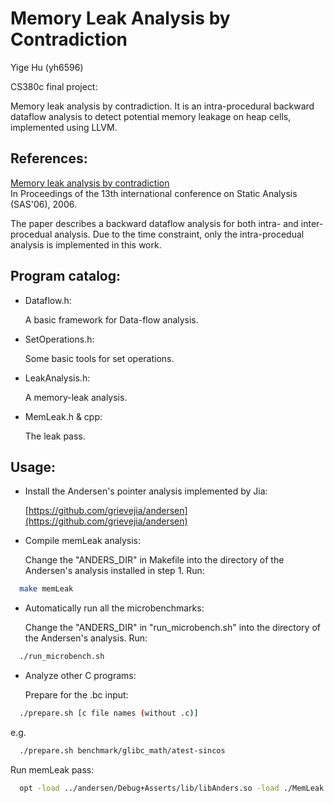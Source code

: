 Memory Leak Analysis by Contradiction
====

Yige Hu (yh6596)

CS380c final project:

Memory leak analysis by contradiction.
It is an intra-procedural backward dataflow analysis to detect potential memory leakage on heap cells, implemented using LLVM.


References:
----

[Memory leak analysis by contradiction](http://dl.acm.org/citation.cfm?id=2090908)  
In Proceedings of the 13th international conference on Static Analysis (SAS'06), 2006.

The paper describes a backward dataflow analysis for both intra- and inter-procedual analysis. Due to the time constraint, only the intra-procedual analysis is implemented in this work.


Program catalog:
----

- Dataflow.h:

  A basic framework for Data-flow analysis.

- SetOperations.h:

  Some basic tools for set operations.

- LeakAnalysis.h:

  A memory-leak analysis.

- MemLeak.h & cpp:

  The leak pass.


Usage:
----

- Install the Andersen's pointer analysis implemented by Jia:

  [https://github.com/grievejia/andersen](https://github.com/grievejia/andersen)

- Compile memLeak analysis:

  Change the "ANDERS\_DIR" in Makefile into the directory of the Andersen's analysis installed in step 1. Run:
```bash
  make memLeak
```

- Automatically run all the microbenchmarks:

  Change the "ANDERS\_DIR" in "run_microbench.sh" into the directory of the Andersen's analysis. Run:
```bash
  ./run_microbench.sh
```

- Analyze other C programs:

  Prepare for the .bc input:
```bash
  ./prepare.sh [c file names (without .c)]
```
  e.g.
```bash
  ./prepare.sh benchmark/glibc_math/atest-sincos
```
  Run memLeak pass:
```bash
  opt -load ../andersen/Debug+Asserts/lib/libAnders.so -load ./MemLeak.so -leak-pass atest-sincos.bc > /dev/null
```
